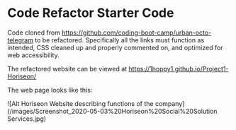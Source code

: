 # Code Refactor Starter Code
Code cloned from https://github.com/coding-boot-camp/urban-octo-telegram to be refactored. Specifically all the links must function as intended, CSS cleaned up and properly commented on, and optimized for web accessibility.

The refactored website can be viewed at https://1hoppy1.github.io/Project1-Horiseon/ 

The web page looks like this:

![Alt Horiseon Website describing functions of the company] (/images/Screenshot_2020-05-03%20Horiseon%20Social%20Solution Services.jpg)